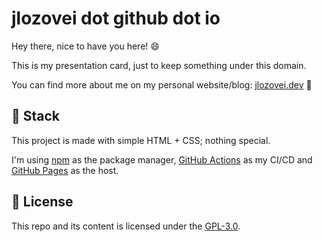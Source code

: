 # jlozovei dot github dot io
Hey there, nice to have you here! :smile:

This is my presentation card, just to keep something under this domain.

You can find more about me on my personal website/blog: [jlozovei.dev](https://jlozovei.dev) :rocket:


## :gem: Stack
This project is made with simple HTML + CSS; nothing special.

I'm using [npm](https://npmjs.com/) as the package manager, [GitHub Actions](https://github.com/features/actions) as my CI/CD and [GitHub Pages](https://pages.github.com/) as the host.


## :closed_lock_with_key: License
This repo and its content is licensed under the [GPL-3.0](https://github.com/jlozovei/jlozovei.github.io/blob/dev/LICENSE).
